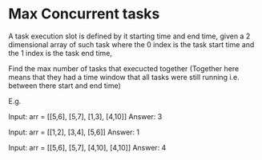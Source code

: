 # Max Concurrent tasks

A task execution slot is defined by it starting time and end time, given a 2 dimensional array of such task where the 0
index is the task start time and the 1 index is the task end time,

Find the max number of tasks that execucted together (Together here means that they had a time window that all tasks
were still running i.e. between there start and end time)

E.g.

Input: arr = [[5,6], [5,7], [1,3], [4,10]]
Answer: 3

Input: arr = [[1,2], [3,4], [5,6]]
Answer: 1

Input: arr = [[5,6], [5,7], [4,10], [4,10]]
Answer: 4
